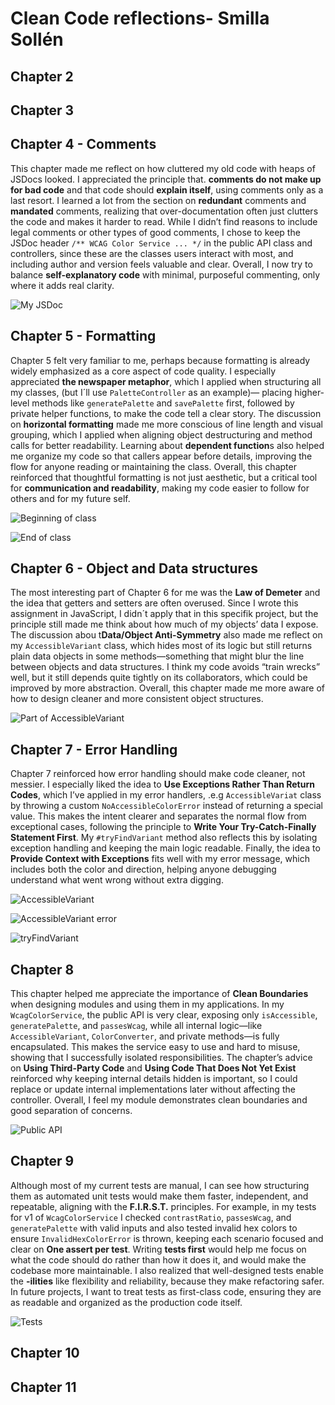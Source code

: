 # Clean Code reflections- Smilla Sollén

## Chapter 2


## Chapter 3


## Chapter 4 - Comments
This chapter made me reflect on how cluttered my old code with heaps of JSDocs looked. I appreciated the principle that. **comments do not make up for bad code** and that code should **explain itself**, using comments only as a last resort. I learned a lot from the section on **redundant** comments and **mandated** comments, realizing that over-documentation often just clutters the code and makes it harder to read. While I didn’t find reasons to include legal comments or other types of good comments, I chose to keep the JSDoc header `/** WCAG Color Service ... */` in the public API class and controllers, since these are the classes users interact with most, and including author and version feels valuable and clear. Overall, I now try to balance **self-explanatory code** with minimal, purposeful commenting, only where it adds real clarity.

![My JSDoc](/screenshots/chapter4.png)

## Chapter 5 - Formatting
Chapter 5 felt very familiar to me, perhaps because formatting is already widely emphasized as a core aspect of code quality. I especially appreciated **the newspaper metaphor**, which I applied when structuring all my classes, (but I´ll use `PaletteController` as an example)— placing higher-level methods like `generatePalette` and `savePalette` first, followed by private helper functions, to make the code tell a clear story. The discussion on **horizontal formatting** made me more conscious of line length and visual grouping, which I applied when aligning object destructuring and method calls for better readability. Learning about **dependent function**s also helped me organize my code so that callers appear before details, improving the flow for anyone reading or maintaining the class. Overall, this chapter reinforced that thoughtful formatting is not just aesthetic, but a critical tool for **communication and readability**, making my code easier to follow for others and for my future self.

![Beginning of class](/screenshots/chapter5_1.png)

![End of class](/screenshots/chapter5_2.png)

## Chapter 6 - Object and Data structures
The most interesting part of Chapter 6 for me was the **Law of Demeter** and the idea that getters and setters are often overused. Since I wrote this assignment in JavaScript, I didn´t apply that in this specifik project, but the principle still made me think about how much of my objects’ data I expose. The discussion abou t**Data/Object Anti-Symmetry** also made me reflect on my `AccessibleVariant` class, which hides most of its logic but still returns plain data objects in some methods—something that might blur the line between objects and data structures. I think my code avoids “train wrecks” well, but it still depends quite tightly on its collaborators, which could be improved by more abstraction. Overall, this chapter made me more aware of how to design cleaner and more consistent object structures.

![Part of AccessibleVariant](/screenshots/chapter6.png)

## Chapter 7 - Error Handling
Chapter 7 reinforced how error handling should make code cleaner, not messier. I especially liked the idea to **Use Exceptions Rather Than Return Codes**, which I’ve applied in my error handlers, .e.g `AccessibleVariat` class by throwing a custom `NoAccessibleColorError` instead of returning a special value. This makes the intent clearer and separates the normal flow from exceptional cases, following the principle to **Write Your Try-Catch-Finally Statement First**. My `#tryFindVariant` method also reflects this by isolating exception handling and keeping the main logic readable. Finally, the idea to **Provide Context with Exceptions** fits well with my error message, which includes both the color and direction, helping anyone debugging understand what went wrong without extra digging.

![AccessibleVariant](/screenshots/chapter7_1.png)

![AccessibleVariant error](/screenshots/chapter7_2.png)

![tryFindVariant](/screenshots/chapter7_3.png)

## Chapter 8
This chapter helped me appreciate the importance of **Clean Boundaries** when designing modules and using them in my applications. In my `WcagColorService`, the public API is very clear, exposing only `isAccessible`, `generatePalette`, and `passesWcag`, while all internal logic—like `AccessibleVariant`, `ColorConverter`, and private methods—is fully encapsulated. This makes the service easy to use and hard to misuse, showing that I successfully isolated responsibilities. The chapter’s advice on **Using Third-Party Code** and **Using Code That Does Not Yet Exist** reinforced why keeping internal details hidden is important, so I could replace or update internal implementations later without affecting the controller. Overall, I feel my module demonstrates clean boundaries and good separation of concerns.

![Public API](/screenshots/chapter8.png)

## Chapter 9
Although most of my current tests are manual, I can see how structuring them as automated unit tests would make them faster, independent, and repeatable, aligning with the **F.I.R.S.T.** principles. For example, in my tests for v1 of `WcagColorService` I checked `contrastRatio`, `passesWcag`, and `generatePalette` with valid inputs and also tested invalid hex colors to ensure `InvalidHexColorError` is thrown, keeping each scenario focused and clear on **One assert per test**. Writing **tests first** would help me focus on what the code should do rather than how it does it, and would make the codebase more maintainable. I also realized that well-designed tests enable the **-ilities** like flexibility and reliability, because they make refactoring safer. In future projects, I want to treat tests as first-class code, ensuring they are as readable and organized as the production code itself.

![Tests](/screenshots/chapter9.png)

## Chapter 10


## Chapter 11
